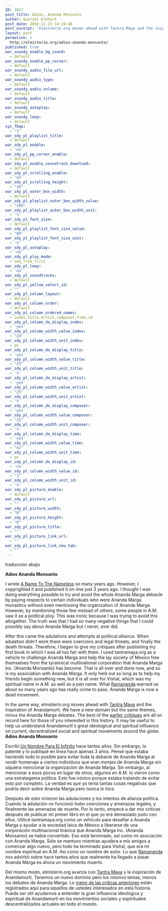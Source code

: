 ```yaml
---
ID: 3817
post_title: Adios, Ananda Monsanto
author: Quetzal Eckhart
post_date: 2016-11-23 14:19:48
post_excerpt: "elmisterio.org moves ahead with Tantra Maya and the inspiration of Anandamurti. We have a new domain but the same themes, minus the Ananda Marga debates. The best of the earlier critiques are all on record here for those of you interested in this history. It may be useful to help us understand Anandamurti's great ideological and spiritual influence on current, decentralized social and spiritual movements around the globe."
layout: post
permalink: >
  http://elmisterio.org/adios-ananda-monsanto/
published: true
war_soundy_enable_bg_sound:
  - default
war_soundy_enable_pp_corner:
  - default
war_soundy_audio_file_url:
  - default
war_soundy_audio_type:
  - default
war_soundy_audio_volume:
  - default
war_soundy_audio_title:
  - default
war_soundy_autoplay:
  - default
war_soundy_loop:
  - default
xyz_fbap:
  - "1"
war_sdy_pl_playlist_title:
  - default
war_sdy_pl_enable:
  - 'no'
war_sdy_pl_pp_corner_enable:
  - default
war_sdy_pl_enable_soundtrack_download:
  - default
war_sdy_pl_scrolling_enable:
  - 'no'
war_sdy_pl_scrolling_height:
  - "10"
war_sdy_pl_outer_box_width:
  - default
war_sdy_pl_playlist_outer_box_width_value:
  - "100"
war_sdy_pl_playlist_outer_box_width_unit:
  - '%'
war_sdy_pl_font_size:
  - default
war_sdy_pl_playlist_font_size_value:
  - "80"
war_sdy_pl_playlist_font_size_unit:
  - '%'
war_sdy_pl_autoplay:
  - 'no'
war_sdy_pl_play_mode:
  - seq_from_first
war_sdy_pl_loop:
  - 'no'
war_sdy_pl_soundtracks:
  - default
war_sdy_pl_yellow_select_id:
  - ""
war_sdy_pl_column_layout:
  - default
war_sdy_pl_column_order:
  - default
war_sdy_pl_column_ordered_names:
  - index,title,artist,composer,time,id
war_sdy_pl_column_do_display_index:
  - 'yes'
war_sdy_pl_column_width_value_index:
  - "24"
war_sdy_pl_column_width_unit_index:
  - px
war_sdy_pl_column_do_display_title:
  - 'yes'
war_sdy_pl_column_width_value_title:
  - "25"
war_sdy_pl_column_width_unit_title:
  - '%'
war_sdy_pl_column_do_display_artist:
  - 'yes'
war_sdy_pl_column_width_value_artist:
  - "25"
war_sdy_pl_column_width_unit_artist:
  - '%'
war_sdy_pl_column_do_display_composer:
  - 'yes'
war_sdy_pl_column_width_value_composer:
  - "25"
war_sdy_pl_column_width_unit_composer:
  - '%'
war_sdy_pl_column_do_display_time:
  - 'yes'
war_sdy_pl_column_width_value_time:
  - "42"
war_sdy_pl_column_width_unit_time:
  - px
war_sdy_pl_column_do_display_id:
  - 'no'
war_sdy_pl_column_width_value_id:
  - "3"
war_sdy_pl_column_width_unit_id:
  - '%'
war_sdy_pl_picture_enable:
  - default
war_sdy_pl_picture_url:
  - ""
war_sdy_pl_picture_width:
  - "0"
war_sdy_pl_picture_height:
  - "0"
war_sdy_pl_picture_title:
  - ""
war_sdy_pl_picture_link_url:
  - ""
war_sdy_pl_picture_link_new_tab:
  - ""
---
```

traduccion abajo

<strong>Adios Ananda Monsanto</strong>

I wrote <a href="http://elmisterio.org/a-name-to-the-nameless-introduction/">A Name To The Nameless</a> so many years ago. However, I copyrighted it and published it on-line just 3 years ago. I thought I was doing everything possible to try and avoid the whole Ananda Marga debacle by paying respects to certain individuals who were Ananda Marga monastics without even mentioning the organization of Ananda Marga. However, by mentioning those few instead of others, some people in A.M. saw it as a political ploy. This was ironic because I was trying to avoid this altogether. The truth was that I had so many negative things that I could possibly say about Ananda Marga but I never, ever did.

After this came the adulations and attempts at political alliance. When adulation didn't work there were coercions and legal threats, and finally the death threats. Therefore, I began to give my critiques after publishing my first book in which I was all too fair with them. I used tantramaya.org as a vehicle to challenge Ananda Marga and help the lay society of Mexico free themselves from the tyrannical multinational corporation that Ananda Marga Inc. (Ananda Monsanto) has become. That is all over and done now, and so is my association with Ananda Marga. It only held out so long as to help my friends begin something new, but it is all over for Vishal, which was my spiritual name in A.M. as well as a pen name. What <a href="http://elmisterio.org/ramananda/">Ramananda</a> warned us about so many years ago has really come to pass. Ananda Marga is now a dead movement.

In the same way, elmisterio.org moves ahead with <a href="http://elmisterio.org/what-is-maya-meditation/">Tantra Maya</a> and the inspiration of Anandamurti. We have a new domain but the same themes, minus the Ananda Marga debates. The best of the <a href="http://elmisterio.org/the-headkick-headtrick-tantra/">earlier critiques</a> are all on record here for those of you interested in this history. It may be useful to help us understand Anandamurti's great ideological and spiritual influence on current, decentralized social and spiritual movements around the globe.
<strong>
Adios Ananda Monsanto</strong>

Escribí <a href="http://elmisterio.org/un-nombre-para-el-infinito-introduccion-2/">Un Nombre Para El Infinito</a> hace tantos años. Sin embargo, lo patenté y lo publiqué en línea hace apenas 3 años. Pensé que estaba haciendo todo lo posible para evitar toda la debacle de Ananda Marga al rendir homenaje a ciertos individuos que eran monjes de Ananda Marga sin siquiera mencionar la organización de Ananda Marga. Sin embargo, al mencionar a esos pocos en lugar de otros, algunos en A.M. lo vieron como una estratagema política. Esto fue irónico porque estaba tratando de evitar esto por completo. La verdad es que yo tenía tantas cosas negativas que podría decir sobre Ananda Marga pero nunca lo hice.

Después de esto vinieron las adulaciones y los intentos de alianza política. Cuando la adulación no funcionó hubo coerciones y amenazas legales, y finalmente las amenazas de muerte. Por lo tanto, empecé a dar mis críticas después de publicar mi primer libro en el que yo era demasiado justo con ellos. Utilicé tantramaya.org como un vehículo para desafiar a Ananda Marga y ayudar a la sociedad laica de México a liberarse de una corporación multinacional tiránica que Ananda Marga Inc. (Ananda Monsanto) se había convertido. Eso está terminado, así como mi asociación con Ananda Marga. Sólo se mantuvo mientras ayudara a mis amigos a comenzar algo nuevo, pero todo ha terminado para Vishal, que era mi nombre espiritual en A.M. Así como un nombre de autor. Lo que <a href="http://elmisterio.org/ramananada-espanol/">Ramananda</a> nos advirtió sobre hace tantos años que realmente ha llegado a pasar. Ananda Marga es ahora un movimiento muerto.

Del mismo modo, elmisterio.org avanza con <a href="http://elmisterio.org/que-es-la-meditacion-maya/">Tantra Maya</a> y la inspiración de Anandamurti. Tenemos un nuevo dominio pero los mismos temas, menos los debates de Ananda Marga. Lo <a href="http://elmisterio.org/ananda-marga-inc/">mejor de las críticas anteriores</a> están registrados aquí para aquellos de ustedes interesados en esta historia. Puede ser útil ayudarnos a entender la gran influencia ideológica y espiritual de Anandamurti en los movimientos sociales y espirituales descentralizados actuales en todo el mundo.